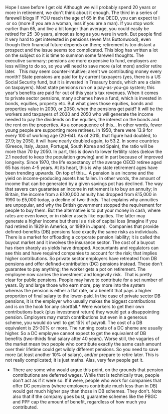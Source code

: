 Hope I save before I get old
Although we will probably spend 20 years or more in retirement, we don't think about it enough. The third in a series of farewell blogs
IF YOU reach the age of 65 in the OECD, you can expect to l
 or so (more if you are a woman, less if you are a man). If you stop work earlier than 65, and live a bit longer than average, you could easily be retired for 25-30 years, almost as long as you were in work. But people find it very hard to get interested in pensions (even Mrs Buttonwood), even though their financial future depends on them; retirement is too distant a prospect and the issue seems too complicated.
This blog has written a lot on the subject so it is time to summon some farewell thoughts. The executive summary: pensions are more expensive to fund, employers are less willing to do so, so you will need to save more (a lot more) and/or retire later. 
 This may seem counter-intuitive; aren't we contributing money every month? State pensions are paid for by current taxpayers (yes, there is a US Social Security fund, but it is invested in Treasury bonds, which are a claim on taxpayers). Most state pensions run on a pay-as-you-go system; this year's benefits are paid for out of this year's tax revenues. When it comes to private sector pensions, many schemes have a fund, which is invested in bonds, equities, property etc. But what gives those equities, bonds and properties value in 2030, or 2050, when the pensions get paid? It will be the workers and taxpayers of 2030 and 2050 who will generate the income needed to pay the dividends on the equities, the interest on the bonds and the rent on the properties. As a consequence of this...
 In other words, fewer young people are supporting more retirees. In 1950, there were 13.9 
 for every 100 of working age (20-64). As of 2015, that figure had doubled, to 27.9; by 2050, it will have nearly doubled again, to 53.2. In some countries (Greece, Italy, Japan, Portugal, South Korea and Spain), the ratio will be more than 70 by 2050. In part, this is down to lower fertility rates (below the 2.1 needed to keep the population growing) and in part because of improved longevity. Since 1970, the life expectancy of the average OECD retiree aged 65 has risen 4-5 years. At its heart, this is why state retirement ages have been trending upwards. On top of this...
 A pension is an income and the yield on income-producing assets has fallen. In other words, the amount of income that can be generated by a given savings pot has declined. The way that savers can guarantee an income in retirement is to buy an annuity; in Britain, the income from a £100,000 annuity has dropped from £15,000 in 1990 to £5,000 today, a decline of two-thirds. That explains why annuities are unpopular, and why the British government stopped the requirement for people to buy them. But the alternative is to put your money in cash, where rates are even lower, or in riskier assets like equities. The latter may generate a higher income but there is a risk of capital loss (imagine if you had retired in 1929 in America, or 1989 in Japan). 
Companies that provide defined-benefits (DB) pensions face exactly the same risks as individuals. There is a market for offloading a corporate pension liability; it is called the buyout market and it involves the insurance sector. The cost of a buyout has risen sharply as yields have dropped. Accountants and regulators can see this and have required companies to account for the risk; that implies higher contributions. So private sector employers have retreated from DB pensions and offer defined-contribution (DC) pensions instead. These don't guarantee to pay anything; the worker gets a pot on retirement. The employee now carries the investment and longevity risk. 
 That is pretty clear for public pensions. People may have to contribute for a set number of years. By and large those who earn more, pay more into the system whereas the pension is either a flat rate, or a benefit that pays a higher proportion of final salary to the lower-paid. In the case of private sector DB pensions, it is the employer who usually makes the biggest contributions and is on the hook for any shortfall.* Were workers to get their own contributions back (plus investment return) they would get a disappointing pension.
 Employers may match contributions but even in a generous scheme, you would do well to get 15% of payroll. The cost of a DB equivalent is 25-30% or more. The running costs of a DC sheme are usually higher. So a DC employee cannot expect to get the equivalent of DB benefits (two-thirds final salary after 40 years). Worse still, the vagaries of the market mean two people who contribute exactly the same cash amount over their lifetime could get wildly different pensions. So you need to save more (at least another 10% of salary), and/or prepare to retire later. This is not really complicated; it is just maths. Alas, very few people get it.
* There are some who would argue this point, on the grounds that pension contributions are deferred wages. While that is technically true, people don't act as if it were so. If it were, people who work for companies that offer DC pensions (where employers contribute much less than in DB) would get much higher pay than those in DB schemes. They don't. Note also that if the company goes bust, guarantee schemes like the PBGC and PPF cap the amount of benefit, regardless of how much you contributed. 
